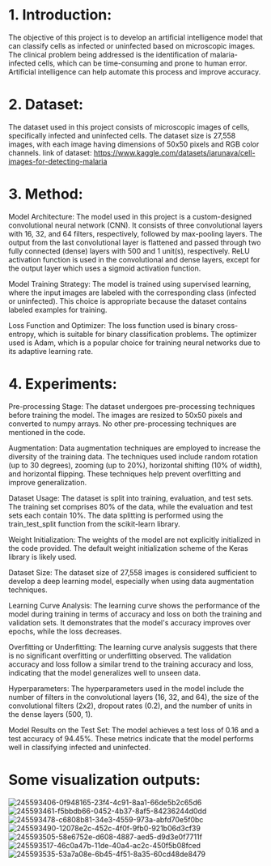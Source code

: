# 1. Introduction:
The objective of this project is to develop an artificial intelligence model that can classify cells as infected or uninfected based on microscopic images. The clinical problem being addressed is the identification of malaria-infected cells, which can be time-consuming and prone to human error. Artificial intelligence can help automate this process and improve accuracy.

# 2. Dataset:
The dataset used in this project consists of microscopic images of cells, specifically infected and uninfected cells. The dataset size is 27,558 images, with each image having dimensions of 50x50 pixels and RGB color channels. link of dataset: https://www.kaggle.com/datasets/iarunava/cell-images-for-detecting-malaria

# 3. Method:
Model Architecture: The model used in this project is a custom-designed convolutional neural network (CNN). It consists of three convolutional layers with 16, 32, and 64 filters, respectively, followed by max-pooling layers. The output from the last convolutional layer is flattened and passed through two fully connected (dense) layers with 500 and 1 unit(s), respectively. ReLU activation function is used in the convolutional and dense layers, except for the output layer which uses a sigmoid activation function.

Model Training Strategy: The model is trained using supervised learning, where the input images are labeled with the corresponding class (infected or uninfected). This choice is appropriate because the dataset contains labeled examples for training.

Loss Function and Optimizer: The loss function used is binary cross-entropy, which is suitable for binary classification problems. The optimizer used is Adam, which is a popular choice for training neural networks due to its adaptive learning rate.

# 4. Experiments:
Pre-processing Stage: The dataset undergoes pre-processing techniques before training the model. The images are resized to 50x50 pixels and converted to numpy arrays. No other pre-processing techniques are mentioned in the code.

Augmentation: Data augmentation techniques are employed to increase the diversity of the training data. The techniques used include random rotation (up to 30 degrees), zooming (up to 20%), horizontal shifting (10% of width), and horizontal flipping. These techniques help prevent overfitting and improve generalization.

Dataset Usage: The dataset is split into training, evaluation, and test sets. The training set comprises 80% of the data, while the evaluation and test sets each contain 10%. The data splitting is performed using the train_test_split function from the scikit-learn library.

Weight Initialization: The weights of the model are not explicitly initialized in the code provided. The default weight initialization scheme of the Keras library is likely used.

Dataset Size: The dataset size of 27,558 images is considered sufficient to develop a deep learning model, especially when using data augmentation techniques.

Learning Curve Analysis: The learning curve shows the performance of the model during training in terms of accuracy and loss on both the training and validation sets. It demonstrates that the model's accuracy improves over epochs, while the loss decreases.

Overfitting or Underfitting: The learning curve analysis suggests that there is no significant overfitting or underfitting observed. The validation accuracy and loss follow a similar trend to the training accuracy and loss, indicating that the model generalizes well to unseen data.

Hyperparameters: The hyperparameters used in the model include the number of filters in the convolutional layers (16, 32, and 64), the size of the convolutional filters (2x2), dropout rates (0.2), and the number of units in the dense layers (500, 1).

Model Results on the Test Set: The model achieves a test loss of 0.16 and a test accuracy of 94.45%. These metrics indicate that the model performs well in classifying infected and uninfected.
# Some visualization outputs:

![245593406-0f948165-23f4-4c91-8aa1-66de5b2c65d6](https://github.com/ismaillburakk/MalariaDetector/assets/75124682/ae0b2546-48f1-432d-b614-82cd5768881c)
![245593461-f5bbdb66-0452-4b37-8af5-84236244d0dd](https://github.com/ismaillburakk/MalariaDetector/assets/75124682/19c28b9d-e12c-4cf2-8425-f5afa5ce6d8e)
![245593478-c6808b81-34e3-4559-973a-abfd70e5f0bc](https://github.com/ismaillburakk/MalariaDetector/assets/75124682/c7559b6d-301f-4374-872e-f1a1c349ceaf)
![245593490-12078e2c-452c-4f0f-9fb0-921b06d3cf39](https://github.com/ismaillburakk/MalariaDetector/assets/75124682/cd88acc5-5a04-4075-87e7-e2cd1e6ffe42)
![245593505-58e6752e-d608-4887-aed5-d9d3e0f7711f](https://github.com/ismaillburakk/MalariaDetector/assets/75124682/cc971a3a-af50-4974-98a5-14560b98d1e9)
![245593517-46c0a47b-11de-40a4-ac2c-450f5b08fced](https://github.com/ismaillburakk/MalariaDetector/assets/75124682/3420e2e8-566e-445e-b485-ebd61e4c0279)
![245593535-53a7a08e-6b45-4f51-8a35-60cd48de8479](https://github.com/ismaillburakk/MalariaDetector/assets/75124682/0f191552-af9c-4856-821e-00c1049d75bc)
